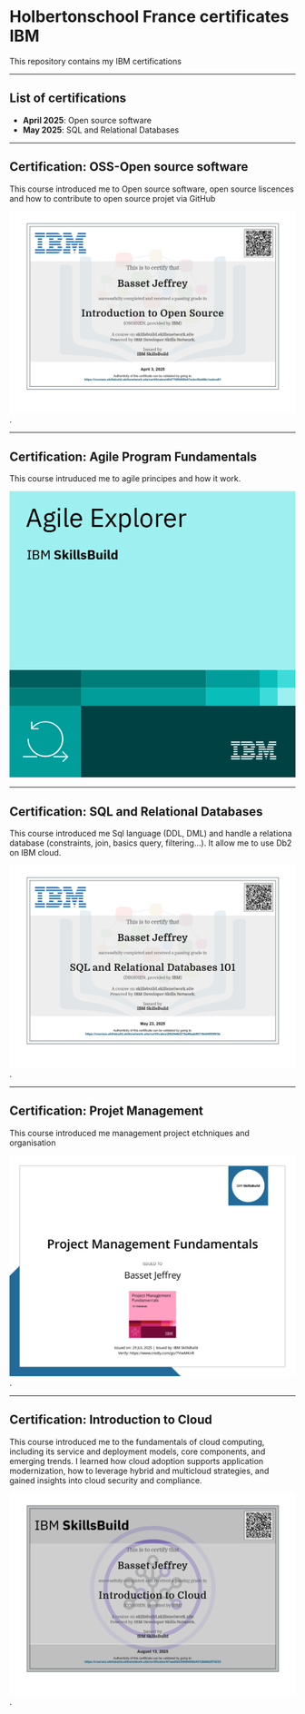 # Holbertonschool France certificates IBM

This repository contains my IBM certifications

---

## List of certifications

- **April 2025**: Open source software
- **May 2025**: SQL and Relational Databases

---

## Certification: OSS-Open source software

This course introduced me to Open source software, open source liscences and how to contribute to open source projet via GitHub

![Certicat OSS](https://github.com/JeffToken31/holbertonschool-france-certificates-ibm/blob/main/certificates-trimester-1/certificate-oss.jpg).

---

## Certification: Agile Program Fundamentals

This course intruduced me to agile principes and how it work.

![Badge AGILE](https://github.com/JeffToken31/holbertonschool-france-certificates-ibm/blob/main/certificates-trimester-1/agile-explorer.png)

---

## Certification: SQL and Relational Databases

This course introduced me Sql language (DDL, DML) and handle a relationa database (constraints, join, basics query, filtering...).
It allow me to use Db2 on IBM cloud.

![Certicat SQL](https://github.com/JeffToken31/holbertonschool-france-certificates-ibm/blob/main/certificates-trimester-2/IBM_DB0101EN_Certificate_IBM_SkillsBuild_page-0001.jpg).

---

## Certification: Projet Management

This course introduced me management project etchniques and organisation

![Badge PM](https://github.com/JeffToken31/holbertonschool-france-certificates-ibm/blob/main/certificates-trimester-2/certificate-project-management.jpg).

---

## Certification: Introduction to Cloud

This course introduced me to the fundamentals of cloud computing, including its service and deployment models, core components, and emerging trends. I learned how cloud adoption supports application modernization, how to leverage hybrid and multicloud strategies, and gained insights into cloud security and compliance.

![Certicat SQL](https://github.com/JeffToken31/holbertonschool-france-certificates-ibm/blob/main/certificates-trimester-3/Certificate-Introduction-to-cloud.jpg).
